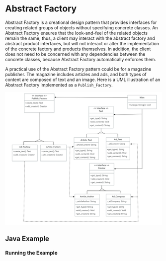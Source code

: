 # Abstract Factory

Abstract Factory is a creational design pattern that provides interfaces for creating related groups of objects without specifying concrete classes. An Abstract Factory ensures that the look-and-feel of the related objects remain the same; thus, a client may interact with the abstract factory and abstract product interfaces, but will not interact or alter the implementation of the concrete factory and products themselves. In addition, the client does not need to be concerned with any dependencies between the concrete classes, because Abstract Factory automatically enforces them.

A practical use of the Abstract Factory pattern could be for a magazine publisher. The magazine includes articles and ads, and both types of content are composed of text and an image. Here is a UML illustration of an Abstract Factory implemented as a `Publish_Factory`.

![UML of Publish_Factory and related products implemented as an Abstract Factory](abstract-factory-java.png "UML class diagram of Abstract Factory")

## Java Example



### Running the Example
